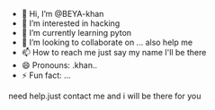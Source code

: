 - 👋 Hi, I’m @BEYA-khan
- 👀 I’m interested in hacking 
- 🌱 I’m currently learning pyton
- 💞️ I’m looking to collaborate on ... also help me 
- 📫 How to reach me just say my name I'll be there
- 😄 Pronouns: .khan..
- ⚡ Fun fact: ...

<!---
BEYA-khan/BEYA-khan is a ✨ special ✨ repository because its `README.md` (this file) appears on your GitHub profile.
You can click the Preview link to take a look at your changes.
--->
need help.just contact me and i will be there for you

